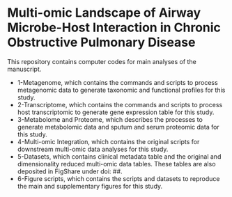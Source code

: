 # Multi-omic Landscape of Airway Microbe-Host Interaction in Chronic Obstructive Pulmonary Disease

This repository contains computer codes for main analyses of the manuscript.

- 1-Metagenome, which contains the commands and scripts to process metagenomic data to generate taxonomic and functional profiles for this study. 
- 2-Transcriptome, which contains the commands and scripts to process host transcriptomic to generate gene expression table for this study.
- 3-Metabolome and Proteome, which describes the processes to generate metabolomic data and sputum and serum proteomic data for this study.
- 4-Multi-omic Integration, which contains the original scripts for downstream multi-omic data analyses for this study.
- 5-Datasets, which contains clinical metadata table and the original and dimensionality reduced multi-omic data tables. These tables are also deposited in FigShare under doi: ##.
- 6-Figure scripts, which contains the scripts and datasets to reproduce the main and supplementary figures for this study.
